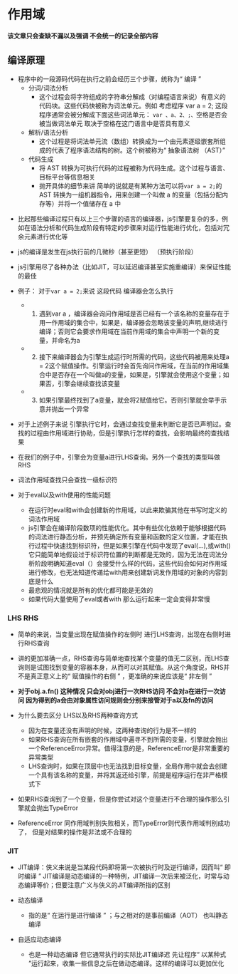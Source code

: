 # 作用域
**该文章只会查缺不漏以及强调 不会统一的记录全部内容**

## 编译原理

- 程序中的一段源码代码在执行之前会经历三个步骤，统称为“ 编译 ”
  - 分词/词法分析
    - 这个过程会将字符组成的字符串分解成（对编程语言来说）有意义的代码块。这些代码快被称为词法单元。例如 考虑程序 var a = 2; 这段程序通常会被分解成下面这些词法单元： `var 、a、2、;、`空格是否会被当做词法单元 取决于空格在这门语言中是否具有意义
  - 解析/语法分析
    - 这个过程是将词法单元流（数组）转换成为一个由元素逐级嵌套所组成的代表了程序语法结构的树。这个树被称为“ 抽象语法树 （AST）”
  - 代码生成
    - 将 AST 转换为可执行代码的过程被称为代码生成。这个过程与语言、目标平台等信息相关
    - 抛开具体的细节来讲 简单的说就是有某种方法可以将`var a = 2;`的 AST 转换为一组机器指令，用来创建一个叫做 a 的变量（包括分配内存等）并将一个值储存在 a 中

* 比起那些编译过程只有以上三个步骤的语言的编译器，js引擎要复杂的多，例如在语法分析和代码生成阶段有特定的步骤来对运行性能进行优化，包括对冗余元素进行优化等

- js的编译是发生在js执行前的几微秒（甚至更短） （预执行阶段）

- js引擎用尽了各种办法（比如JIT，可以延迟编译甚至实施重编译）来保证性能的最佳

- 例子： 对于```var a = 2;```来说 这段代码 编译器会怎么执行
    - 1. 遇到var a ，编译器会询问作用域是否已经有一个该名称的变量存在于用一作用域的集合中，如果是，编译器会忽略该变量的声明,继续进行编译；否则它会要求作用域在当前作用域的集合中声明一个新的变量，并命名为a

    - 2. 接下来编译器会为引擎生成运行时所需的代码，这些代码被用来处理a = 2这个赋值操作。引擎运行时会首先询问作用域，在当前的作用域集合中是否存在一个叫做a的变量，如果是，引擎就会使用这个变量；如果否，引擎会继续查找该变量

    - 3. 如果引擎最终找到了a变量，就会将2赋值给它。否则引擎就会举手示意并抛出一个异常

- 对于上述例子来说 引擎执行它时，会通过查找变量来判断它是否已声明过。查找的过程由作用域进行协助，但是引擎执行怎样的查找，会影响最终的查找结果

- 在我们的例子中，引擎会为变量a进行LHS查询。另外一个查找的类型叫做RHS

- 词法作用域查找只会查找一级标识符

- 对于eval以及with使用的性能问题
  - 在运行时eval和with会创建新的作用域，以此来欺骗其他在书写时定义的词法作用域
  - js引擎会在编译阶段数项的性能优化。其中有些优化依赖于能够根据代码的词法进行静态分析，并预先确定所有变量和函数的定义位置，才能在执行过程中快速找到标识符，但是如果引擎在代码中发现了eval(...),或with() 它只能简单地假设过于标识符位置的判断都是无效的，因为无法在词法分析阶段明确知道eval（）会接受什么样的代码，这些代码会如何对作用域进行修改，也无法知道传递给with用来创建新词发作用域的对象的内容到底是什么 
  - 最悲观的情况就是所有的优化都可能是无效的
  - 如果代码大量使用了eval或者with 那么运行起来一定会变得非常慢

  

### LHS RHS

- 简单的来说，当变量出现在赋值操作的左侧时 进行LHS查询，出现在右侧时进行RHS查询

- 讲的更加准确一点，RHS查询与简单地查找某个变量的值无二区别，而LHS查询则是试图找到变量的容器本身，从而可以对其赋值。从这个角度说，RHS并不是真正意义上的“ 赋值操作的右侧 ” ，更准确的来说应该是“ 非左侧 ”

- **对于obj.a.fn() 这种情况 只会对obj进行一次RHS访问 不会对a在进行一次访问 因为得到的a会由对象属性访问规则会分别来接管对于a以及fn的访问**

- 为什么要去区分 LHS以及RHS两种查询方式
    - 因为在变量还没有声明的时候，这两种查询的行为是不一样的
    - 如果RHS查询在所有嵌套的作用域中遍寻不到所需的变量，引擎就会抛出一个ReferenceError异常。值得注意的是，ReferenceError是非常重要的异常类型
    - LHS查询时，如果在顶层中也无法找到目标变量，全局作用中就会去创建一个具有该名称的变量，并将其返还给引擎，前提是程序运行在非严格模式下

- 如果RHS查询到了一个变量，但是你尝试对这个变量进行不合理的操作那么引擎就会抛出TypeError

- ReferenceError 同作用域判别失败相关，而TypeError则代表作用域判别成功了， 但是对结果的操作是非法或不合理的


### JIT
-  JIT编译：侠义来说是当某段代码即将第一次被执行时及逆行编译，因而叫“ 即时编译 ” JIT编译是动态编译的一种特例，JIT编译一次后来被泛化，时常与动态编译等价；但要注意广义与侠义的JIT编译所指的区别

- 动态编译
  - 指的是“ 在运行是进行编译 ” ；与之相对的是事前编译（AOT） 也叫静态编译

- 自适应动态编译
  - 也是一种动态编译 但它通常执行的实际比JIT编译迟 先让程序“ 以某种式 ”运行起来，收集一些信息之后在做动态编译。这样的编译可以更加优化 








